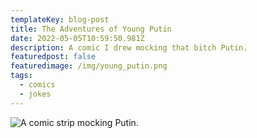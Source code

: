 ```yaml
---
templateKey: blog-post
title: The Adventures of Young Putin
date: 2022-05-05T10:59:50.981Z
description: A comic I drew mocking that bitch Putin.
featuredpost: false
featuredimage: /img/young_putin.png
tags:
  - comics
  - jokes
---
```

![A comic strip mocking Putin.](/img/young_putin.png "The Adventures of Young Putin, 1")
